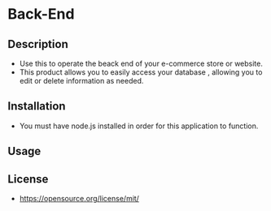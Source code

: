 # Back-End

## Description

- Use this to operate the beack end of your e-commerce store or website.
- This product allows you to easily access your database , allowing you to edit or delete information as needed.

## Installation

- You must have node.js installed in order for this application to function.

## Usage



## License

- https://opensource.org/license/mit/
